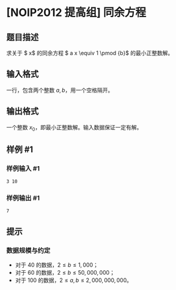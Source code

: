 # [NOIP2012 提高组] 同余方程

## 题目描述

求关于 $ x$ 的同余方程 $ a x \equiv 1 \pmod {b}$ 的最小正整数解。


## 输入格式

一行，包含两个整数 $a,b$，用一个空格隔开。


## 输出格式

一个整数 $x_0$，即最小正整数解。输入数据保证一定有解。


## 样例 #1

### 样例输入 #1
```
3 10
```

### 样例输出 #1

```
7
```

## 提示

### 数据规模与约定

- 对于 $40%$ 的数据，$2 ≤b≤ 1,000$；
- 对于 $60%$ 的数据，$2 ≤b≤ 50,000,000$；
- 对于 $100%$ 的数据，$2 ≤a, b≤ 2,000,000,000$。


